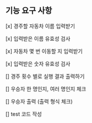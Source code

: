 ## 기능 요구 사항

[x] 경주할 자동차 이름 입력받기

[x] 입력받은 이름 유효성 검사

[x] 자동차 몇 번 이동할 지 입력받기

[x] 입력받은 숫자 유효성 검사

[] 경주 횟수 별로 실행 결과 출력하기

[] 우승자 한 명인지, 여러 명인지 체크

[] 우승자 출력 (출력 형식 체크)

[] test 코드 작성
